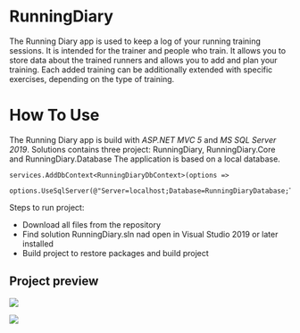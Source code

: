 # RunningDiary

The Running Diary app is used to keep a log of your running training sessions. It is intended for the trainer and people who train. It allows you to store data about the trained runners and allows you to add and plan your training. Each added training can be additionally extended with specific exercises, depending on the type of training.

How To Use
==========

The Running Diary app is build with *ASP.NET MVC 5* and *MS SQL Server 2019*. Solutions contains three project: RunningDiary, RunningDiary.Core and RunningDiary.Database
The application is based on a local database. 
```
services.AddDbContext<RunningDiaryDbContext>(options =>
                options.UseSqlServer(@"Server=localhost;Database=RunningDiaryDatabase;Trusted_Connection=True;MultipleActiveResultSets=true"));
```

Steps to run project:

- Download all files from the repository
- Find solution RunningDiary.sln nad open in Visual Studio 2019 or later installed
- Build project to restore packages and build project

## Project preview

![](./readmeImages/TrainerView)

![](./images/university2.png)
